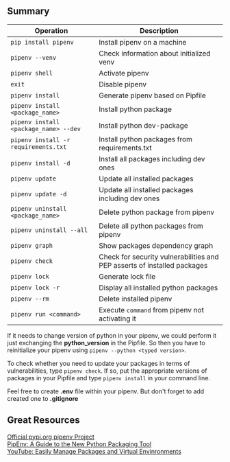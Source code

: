 ## Summary

| Operation     | Description |
| ------------- |-------------|
| `pip install pipenv` | Install pipenv on a machine |
| `pipenv --venv` | Check information about initialized venv |
| `pipenv shell` | Activate pipenv |
| `exit` | Disable pipenv |
| `pipenv install` | Generate pipenv based on Pipfile |
| `pipenv install <package_name>` | Install python package |      
| `pipenv install <package_name> --dev` | Install python dev-package |
| `pipenv install -r requirements.txt` | Install python packages from requirements.txt |
| `pipenv install -d` | Install all packages including dev ones |
| `pipenv update` | Update all installed packages |
| `pipenv update -d` | Update all installed packages including dev ones |
| `pipenv uninstall <package_name>` | Delete python package from pipenv |
| `pipenv uninstall --all` | Delete all python packages from pipenv |
| `pipenv graph` | Show packages dependency graph |    
| `pipenv check` | Check for security vulnerabilities and PEP asserts of installed packages |  
| `pipenv lock` | Generate lock file |
| `pipenv lock -r` | Display all installed python packages |
| `pipenv --rm` | Delete installed pipenv |
| `pipenv run <command>` | Execute `command` from pipenv not activating it |

If it needs to change version of python in your pipenv, we could perform it just exchanging the **python_version** in the Pipfile. So then you have to reinitialize your pipenv using  `pipenv --python <typed version>`.

To check whether you need to update your packages in terms of vulnerabilities, type `pipenv check`.
If so, put the appropriate versions of packages in your Pipfile and type `pipenv install` in your command line.

Feel free to create **.env** file within your pipenv. But don't forget to add created one to **.gitignore**


## Great Resources
[Official pypi.org pipenv Project](https://pypi.org/project/pipenv/)<br>
[PipEnv: A Guide to the New Python Packaging Tool](https://realpython.com/pipenv-guide/)<br>
[YouTube: Easily Manage Packages and Virtual Envinronments](https://www.youtube.com/watch?v=zDYL22QNiWk)
